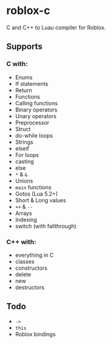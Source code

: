 # roblox-c
C and C++ to Luau compiler for Roblox.

## Supports
### C with:
- Enums
- If statements
- Return
- Functions
- Calling functions
- Binary operators
- Unary operators
- Preprocessor
- Struct
- do-while loops
- Strings
- elseif
- For loops
- casting
- else
- `*` & `&`
- Unions
- `main` functions
- Gotos (Lua 5.2+)
- Short & Long values
- `++` & `--`
- Arrays
- Indexing
- switch (with fallthrough)
### C++ with:
- everything in C
- classes
- constructors
- delete
- new
- destructors
## Todo
- `->`
- `this`
- Roblox bindings 